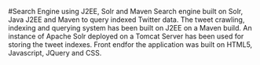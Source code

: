 #Search Engine using J2EE, Solr and Maven
Search engine built on Solr, Java J2EE and Maven to query indexed Twitter data. The tweet crawling, indexing and querying system has been built on J2EE on a Maven build. An instance of Apache Solr deployed on a Tomcat Server has been used for storing the tweet indexes. Front endfor the application was built on HTML5, Javascript, JQuery and CSS.
